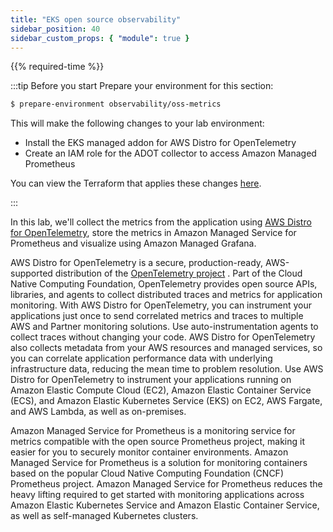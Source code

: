```yaml
---
title: "EKS open source observability"
sidebar_position: 40
sidebar_custom_props: { "module": true }
---
```


{{% required-time %}}

:::tip Before you start
Prepare your environment for this section:

```bash timeout=600 wait=30 hook=install
$ prepare-environment observability/oss-metrics
```

This will make the following changes to your lab environment:

- Install the EKS managed addon for AWS Distro for OpenTelemetry
- Create an IAM role for the ADOT collector to access Amazon Managed Prometheus

You can view the Terraform that applies these changes [here](https://github.com/VAR::MANIFESTS_OWNER/VAR::MANIFESTS_REPOSITORY/tree/VAR::MANIFESTS_REF/manifests/modules/observability/oss-metrics/.workshop/terraform).

:::

In this lab, we'll collect the metrics from the application using [AWS Distro for OpenTelemetry](https://aws-otel.github.io/), store the metrics in Amazon Managed Service for Prometheus and visualize using Amazon Managed Grafana.

AWS Distro for OpenTelemetry is a secure, production-ready, AWS-supported distribution of the [OpenTelemetry project](https://opentelemetry.io/) . Part of the Cloud Native Computing Foundation, OpenTelemetry provides open source APIs, libraries, and agents to collect distributed traces and metrics for application monitoring. With AWS Distro for OpenTelemetry, you can instrument your applications just once to send correlated metrics and traces to multiple AWS and Partner monitoring solutions. Use auto-instrumentation agents to collect traces without changing your code. AWS Distro for OpenTelemetry also collects metadata from your AWS resources and managed services, so you can correlate application performance data with underlying infrastructure data, reducing the mean time to problem resolution. Use AWS Distro for OpenTelemetry to instrument your applications running on Amazon Elastic Compute Cloud (EC2), Amazon Elastic Container Service (ECS), and Amazon Elastic Kubernetes Service (EKS) on EC2, AWS Fargate, and AWS Lambda, as well as on-premises.

Amazon Managed Service for Prometheus is a monitoring service for metrics compatible with the open source Prometheus project, making it easier for you to securely monitor container environments. Amazon Managed Service for Prometheus is a solution for monitoring containers based on the popular Cloud Native Computing Foundation (CNCF) Prometheus project. Amazon Managed Service for Prometheus reduces the heavy lifting required to get started with monitoring applications across Amazon Elastic Kubernetes Service and Amazon Elastic Container Service, as well as self-managed Kubernetes clusters.
